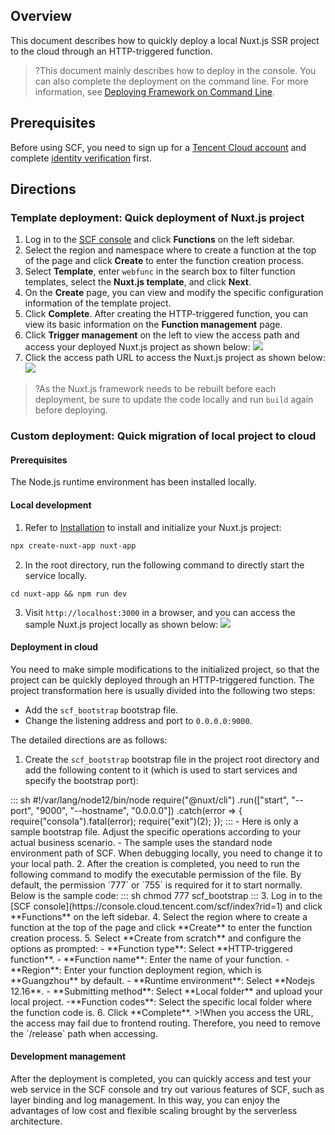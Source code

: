 ## Overview

This document describes how to quickly deploy a local Nuxt.js SSR project to the cloud through an HTTP-triggered function.


>?This document mainly describes how to deploy in the console. You can also complete the deployment on the command line. For more information, see [Deploying Framework on Command Line](https://intl.cloud.tencent.com/document/product/583/41586).


## Prerequisites

Before using SCF, you need to sign up for a [Tencent Cloud account](https://intl.cloud.tencent.com/register) and complete [identity verification](https://intl.cloud.tencent.com/document/product/378/3629) first.

## Directions

### Template deployment: Quick deployment of Nuxt.js project

1. Log in to the [SCF console](https://console.cloud.tencent.com/scf/index?rid=1) and click **Functions** on the left sidebar.
2. Select the region and namespace where to create a function at the top of the page and click **Create** to enter the function creation process.
3. Select **Template**, enter `webfunc` in the search box to filter function templates, select the **Nuxt.js template**, and click **Next**.
4. On the **Create** page, you can view and modify the specific configuration information of the template project.
5. Click **Complete**. After creating the HTTP-triggered function, you can view its basic information on the **Function management** page.
6. Click **Trigger management** on the left to view the access path and access your deployed Nuxt.js project as shown below: 
![](https://staticintl.cloudcachetci.com/yehe/backend-news/Q8cn594_%E4%BC%81%E4%B8%9A%E5%BE%AE%E4%BF%A1%E6%88%AA%E5%9B%BE_20221220103003.png)
7. Click the access path URL to access the Nuxt.js project as shown below: 
![](https://staticintl.cloudcachetci.com/yehe/backend-news/FfvW423_%E4%BC%81%E4%B8%9A%E5%BE%AE%E4%BF%A1%E6%88%AA%E5%9B%BE_20221220102943.png)
>?As the Nuxt.js framework needs to be rebuilt before each deployment, be sure to update the code locally and run `build` again before deploying.


### Custom deployment: Quick migration of local project to cloud


#### Prerequisites

The Node.js runtime environment has been installed locally.

#### Local development

1. Refer to [Installation](https://zh.nuxtjs.org/docs/2.x/get-started/installation) to install and initialize your Nuxt.js project:
```sh
npx create-nuxt-app nuxt-app
```
2. In the root directory, run the following command to directly start the service locally.
```shell
cd nuxt-app && npm run dev
```
3. Visit `http://localhost:3000` in a browser, and you can access the sample Nuxt.js project locally as shown below: 
![](https://main.qcloudimg.com/raw/ee22e322be32cf1f8237e704ec484215.png)


#### Deployment in cloud

You need to make simple modifications to the initialized project, so that the project can be quickly deployed through an HTTP-triggered function. The project transformation here is usually divided into the following two steps:

- Add the `scf_bootstrap` bootstrap file.
- Change the listening address and port to `0.0.0.0:9000`.

The detailed directions are as follows:
1. Create the `scf_bootstrap` bootstrap file in the project root directory and add the following content to it (which is used to start services and specify the bootstrap port):
<dx-codeblock>
:::  sh
#!/var/lang/node12/bin/node
require("@nuxt/cli")
    .run(["start", "--port", "9000", "--hostname", "0.0.0.0"])
    .catch(error => {
    require("consola").fatal(error);
    require("exit")(2);
    });
:::
</dx-codeblock>
<dx-alert infotype="notice" title="">
- Here is only a sample bootstrap file. Adjust the specific operations according to your actual business scenario.
- The sample uses the standard node environment path of SCF. When debugging locally, you need to change it to your local path.
</dx-alert>
2. After the creation is completed, you need to run the following command to modify the executable permission of the file. By default, the permission `777` or `755` is required for it to start normally. Below is the sample code:
<dx-codeblock>
:::  sh
chmod 777 scf_bootstrap
:::
</dx-codeblock>
3. Log in to the [SCF console](https://console.cloud.tencent.com/scf/index?rid=1) and click **Functions** on the left sidebar.
4. Select the region where to create a function at the top of the page and click **Create** to enter the function creation process.
5. Select **Create from scratch** and configure the options as prompted: 
	- **Function type**: Select **HTTP-triggered function**.
	- **Function name**: Enter the name of your function.
	- **Region**: Enter your function deployment region, which is **Guangzhou** by default.
	- **Runtime environment**: Select **Nodejs 12.16**.
	- **Submitting method**: Select **Local folder** and upload your local project.
	-**Function codes**: Select the specific local folder where the function code is.
6. Click **Complete**.
>!When you access the URL, the access may fail due to frontend routing. Therefore, you need to remove the `/release` path when accessing.


#### Development management
After the deployment is completed, you can quickly access and test your web service in the SCF console and try out various features of SCF, such as layer binding and log management. In this way, you can enjoy the advantages of low cost and flexible scaling brought by the serverless architecture.
